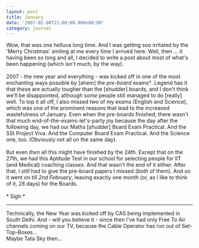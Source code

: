 ```yaml
---
layout: post
title: January
date: '2007-02-08T21:00:00.000+08:00'
category: journal
---
```


Wow, that was one helluva long time. And I was getting soo irritated by the 'Merry Christmas' smiling at me every time I arrived here. Well, then ... it having been so long and all, I decided to write a post about most of what's been happening (which isn't much, by the way).<br /><br />2007 - the new year and everything - was kicked off in one of the most enchanting ways possible by [ahem] the <i>pre-board</i> exams†. Legend has it that these are actually tougher than the [shudder] boards, and I don't think we'll be disappointed, although <i>some</i> people still managed to do [really] well. To top it all off, I also missed two of my exams (English and Science), which was one of the prominent reasons that lead to the increased wastefulness of January. Even when the pre-boards finished, there wasn't that much end-of-the-exams-let's-party joy because the day after the following day, we had our Maths [shudder] Board Exam Practical. And the SSt Project Viva. And the Computer Board Exam Practical. And the Science one, too. (Obviously not all on the same day).<br /><br />But even <i>then</i> all this might have finished by the 24th. Except that on the 27th, we had this Aptitude Test in our school for selecting people for IIT (and Medical) coaching classes. And that wasn't the end of it either. After that, I <i>still</i> had to give the pre-board papers I missed (<i>both</i> of them). And so it went on till <i>2nd February</i>, leaving exactly one month (or, as I like to think of it, 28 days) for the Boards.<br /><br />* Sigh *

***

Technically, the New Year was kicked off by CAS being implemented in South Delhi. And - will you believe it - since then I've had only Free To Air channels coming on our TV, because the Cable Operator has run out of Set-Top-Boxes...<br />Maybe Tata Sky then...
